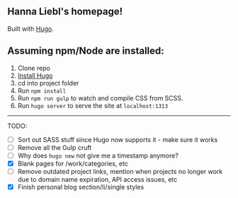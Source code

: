 ## Hanna Liebl's homepage!

Built with [Hugo](https://gohugo.io/).

Assuming npm/Node are installed:
---
1. Clone repo
2. [Install Hugo](https://github.com/spf13/hugo#choose-how-to-install)
3. cd into project folder
4. Run `npm install`
5. Run `npm run gulp` to watch and compile CSS from SCSS.
6. Run `hugo server` to serve the site at `localhost:1313`
---
TODO:
- [ ] Sort out SASS stuff since Hugo now supports it - make sure it works
- [ ] Remove all the Gulp cruft
- [ ] Why does `hugo new` not give me a timestamp anymore?
- [X] Blank pages for /work/categories, etc
- [ ] Remove outdated project links, mention when projects no longer work due to domain name expiration, API access issues, etc
- [X] Finish personal blog section/li/single styles
